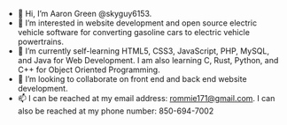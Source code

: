 - 👋 Hi, I’m  Aaron Green @skyguy6153.
- 👀 I’m interested in website development and open source electric vehicle software for converting gasoline cars to electric vehicle powertrains.
- 🌱 I’m currently self-learning HTML5, CSS3, JavaScript, PHP, MySQL, and Java for Web Development. I am also learning C, Rust, Python, and C++ for Object Oriented Programming.
- 💞️ I’m looking to collaborate on front end and back end website development.
- 📫 I can be reached at my email address: rommie171@gmail.com. I can also be reached at my phone number: 850-694-7002

<!---
skyguy6153/skyguy6153 is a ✨ special ✨ repository because its `README.md` (this file) appears on your GitHub profile.
You can click the Preview link to take a look at your changes.
--->
